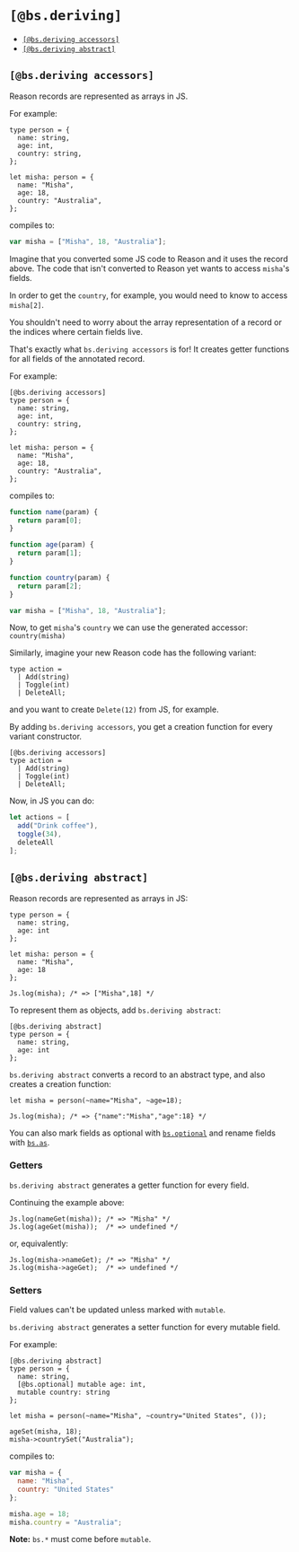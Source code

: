 # `[@bs.deriving]`

* [`[@bs.deriving accessors]`](#bsderiving-accessors)
* [`[@bs.deriving abstract]`](#bsderiving-abstract)

## `[@bs.deriving accessors]`

Reason records are represented as arrays in JS.

For example:

```reason
type person = {
  name: string,
  age: int,
  country: string,
};

let misha: person = {
  name: "Misha",
  age: 18,
  country: "Australia",
};
```

compiles to:

```js
var misha = ["Misha", 18, "Australia"];
```

Imagine that you converted some JS code to Reason and it uses the record above. The code that isn't converted to Reason yet wants to access `misha`'s fields. 

In order to get the `country`, for example, you would need to know to access `misha[2]`.

You shouldn't need to worry about the array representation of a record or the indices where certain fields live.

That's exactly what `bs.deriving accessors` is for! It creates getter functions for all fields of the annotated record.

For example:

```reason
[@bs.deriving accessors]
type person = {
  name: string,
  age: int,
  country: string,
};

let misha: person = {
  name: "Misha",
  age: 18,
  country: "Australia",
};
```

compiles to:

```js
function name(param) {
  return param[0];
}

function age(param) {
  return param[1];
}

function country(param) {
  return param[2];
}

var misha = ["Misha", 18, "Australia"];
```

Now, to get `misha`'s `country` we can use the generated accessor: `country(misha)`

Similarly, imagine your new Reason code has the following variant:

```reason
type action =
  | Add(string)
  | Toggle(int)
  | DeleteAll;
```

and you want to create `Delete(12)` from JS, for example.

By adding `bs.deriving accessors`, you get a creation function for every variant constructor.

```reason
[@bs.deriving accessors]
type action =
  | Add(string)
  | Toggle(int)
  | DeleteAll;
```

Now, in JS you can do:

```js
let actions = [
  add("Drink coffee"), 
  toggle(34), 
  deleteAll
];
```

## `[@bs.deriving abstract]`

Reason records are represented as arrays in JS:

```reason
type person = {
  name: string,
  age: int
};

let misha: person = {
  name: "Misha",
  age: 18
};

Js.log(misha); /* => ["Misha",18] */
```

To represent them as objects, add `bs.deriving abstract`:

```reason
[@bs.deriving abstract]
type person = {
  name: string,
  age: int
};
```

`bs.deriving abstract` converts a record to an abstract type, and also creates a creation function:

```reason
let misha = person(~name="Misha", ~age=18);

Js.log(misha); /* => {"name":"Misha","age":18} */
```

You can also mark fields as optional with [`bs.optional`](./bs.optional.md) and rename fields with [`bs.as`](./bs.as.md).

### Getters

`bs.deriving abstract` generates a getter function for every field.

Continuing the example above:

```reason
Js.log(nameGet(misha)); /* => "Misha" */
Js.log(ageGet(misha));  /* => undefined */
```

or, equivalently:

```reason
Js.log(misha->nameGet); /* => "Misha" */
Js.log(misha->ageGet);  /* => undefined */
```

### Setters

Field values can't be updated unless marked with `mutable`.

`bs.deriving abstract` generates a setter function for every mutable field.

For example:

```reason
[@bs.deriving abstract]
type person = {
  name: string,
  [@bs.optional] mutable age: int,
  mutable country: string
};

let misha = person(~name="Misha", ~country="United States", ());

ageSet(misha, 18);
misha->countrySet("Australia");
```

compiles to:

```js
var misha = {
  name: "Misha",
  country: "United States"
};

misha.age = 18;
misha.country = "Australia";
```

**Note:** `bs.*` must come before `mutable`.
